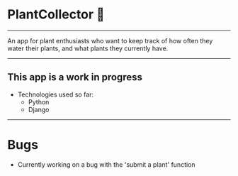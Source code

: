# PlantCollector 🌵

***

An app for plant enthusiasts who want to keep track of how often they water their plants, and what plants they currently have. 

***

## This app is a work in progress 

* Technologies used so far: 
  - Python 
  - Django 

***

# Bugs
* Currently working on a bug with the 'submit a plant' function 

